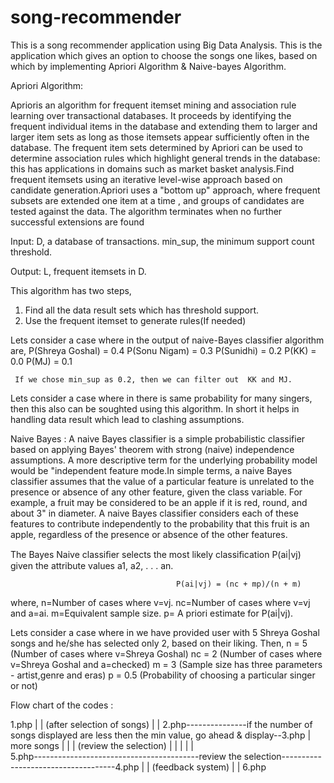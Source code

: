 song-recommender
================

This is a song recommender application using Big Data Analysis.
This is the application which gives an option to choose the songs one likes, based on which by implementing  Apriori Algorithm & Naive-bayes Algorithm.


Apriori Algorithm:

Aprioris an algorithm for frequent itemset mining and association rule learning over transactional databases. It proceeds by identifying the frequent individual items in the database and extending them to larger and larger item sets as long as those itemsets appear sufficiently often in the database. The frequent item sets determined by Apriori can be used to determine association rules which highlight general trends in the database: this has applications in domains such as market basket analysis.Find frequent itemsets using an iterative level-wise approach based on candidate generation.Apriori uses a "bottom up" approach, where frequent subsets are extended one item at a time , and groups of candidates are tested against the data. The algorithm terminates when no further successful extensions are found



Input:
  D, a database of transactions.
  min_sup, the minimum support count threshold.


Output:
  L, frequent itemsets in D.


This algorithm has two steps,
  1. Find all the data result sets which has threshold support.
  2. Use the frequent itemset to generate rules(If needed)



Lets consider a case where in the output of naive-Bayes classifier algorithm are,
  P(Shreya Goshal) = 0.4
  P(Sonu Nigam) = 0.3
  P(Sunidhi) = 0.2
  P(KK) = 0.0
  P(MJ) =  0.1
  

     If we chose min_sup as 0.2, then we can filter out  KK and MJ.
Lets consider a case where in there is same probability for many singers, then this also can be soughted using this algorithm. In short it helps in handling data result which lead to clashing assumptions.


Naive Bayes :
A naive Bayes classifier is a simple probabilistic classifier based on applying Bayes' theorem with strong (naive) independence assumptions. A more descriptive term for the underlying probability model would be "independent feature mode.In simple terms, a naive Bayes classifier assumes that the value of a particular feature is unrelated to the presence or absence of any other feature, given the class variable. For example, a fruit may be considered to be an apple if it is red, round, and about 3" in diameter. A naive Bayes classifier considers each of these features to contribute independently to the probability that this fruit is an apple, regardless of the presence or absence of the other features.



The Bayes Naive classiﬁer selects the most likely classiﬁcation P(ai|vj) given the attribute values a1, a2, . . . an.



                                         P(ai|vj) = (nc + mp)/(n + m) 
  


                                    
 where,
          n=Number of cases where v=vj.
          nc=Number of cases where v=vj and a=ai.
          m=Equivalent sample size.
          p= A priori estimate for P(ai|vj).






Lets consider a case where in we have provided user with 5 Shreya Goshal songs and he/she has selected only 2, based on their liking. Then,
                                   n   =  5    (Number of cases where v=Shreya Goshal)
                                   nc  =  2    (Number of cases where v=Shreya Goshal and a=checked)
                                   m   =  3    (Sample size has three parameters - artist,genre and eras)
                                   p   =  0.5 (Probability of choosing a particular singer or not)





Flow chart of the codes :

1.php
  |
  |
(after selection of songs)
  |
  |
2.php---------------if the number of songs displayed are less then the min value, go ahead & display--3.php 
  |                           more songs                                                                |
  |                                                                                                     |
(review the selection)                                                                                  |
  |                                                                                                     |
  |                                                                                                     |  
5.php-----------------------------------------review the selection------------------------------------4.php 
  |
  |
(feedback system)
  |
  |
6.php   
